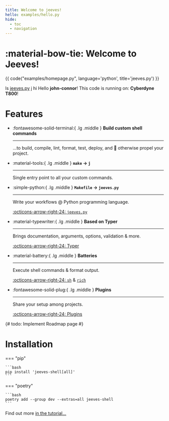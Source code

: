 ```yaml
---
title: Welcome to jeeves!
hello: examples/hello.py
hide:
  - toc
  - navigation
---
```


# :material-bow-tie: Welcome to Jeeves!

<div class="grid" markdown>

{{ code("examples/homepage.py", language='python', title='jeeves.py') }}

<div id="termynal" data-ty-startDelay="600">
  <span data-ty="input"> ls</span>
  <span data-ty><a href="jeeves-py" target="_blank">jeeves.py</a></span>
  <span data-ty="input"> j hi</span>
  <span data-ty>Hello <strong>john-connor</strong>!</span>
  <span data-ty>This code is running on: <strong>Cyberdyne T800</strong>!</span>
</div>

</div>

# Features

<div class="grid cards" markdown>

-   :fontawesome-solid-terminal:{ .lg .middle } __Build custom shell commands__

    ---

    …to build, compile, lint, format, test, deploy, and :rocket: otherwise propel your project.

-   :material-tools:{ .lg .middle } __`make` → `j`__

    ---

    Single entry point to all your custom commands.

-   :simple-python:{ .lg .middle } __`Makefile` → `jeeves.py`__

    ---

    Write your workflows @ Python programming language.

    [:octicons-arrow-right-24: `jeeves.py`](jeeves-py)

-   :material-typewriter:{ .lg .middle } __Based on Typer__

    ---

    Brings documentation, arguments, options, validation & more.

    [:octicons-arrow-right-24: Typer](typer)

-   :material-battery:{ .lg .middle } __Batteries__

    ---

    Execute shell commands & format output.

    [:octicons-arrow-right-24: `sh`](sh) & [`rich`](rich) 

-   :fontawesome-solid-plug:{ .lg .middle } __Plugins__

    ---

    Share your setup among projects.

    [:octicons-arrow-right-24: Plugins](plugins/why)

</div>

{# todo: Implement Roadmap page #}

# Installation

=== "pip"

    ```bash
    pip install 'jeeves-shell[all]'
    ```

=== "poetry"

    ```bash
    poetry add --group dev --extras=all jeeves-shell
    ```

Find out more [in the tutorial…](jeeves-py)

<script src="/assets/termynal/termynal.js" data-termynal-container="#termynal"></script>
